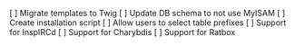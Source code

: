 [ ] Migrate templates to Twig
[ ] Update DB schema to not use MyISAM
[ ] Create installation script
[ ] Allow users to select table prefixes
[ ] Support for InspIRCd
[ ] Support for Charybdis
[ ] Support for Ratbox